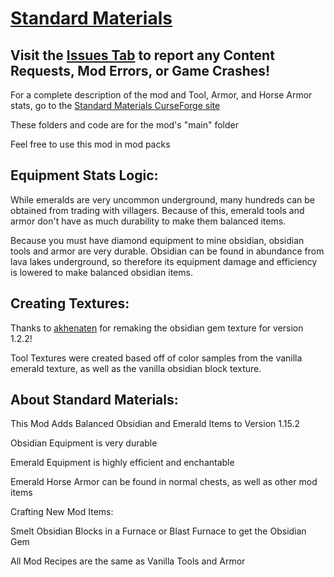 # [Standard Materials](https://www.curseforge.com/minecraft/mc-mods/standard-materials "Standard Materials CurseForge")

## Visit the [Issues Tab](https://github.com/EricHedengren/StandardMaterials/issues "Standard Materials Issues") to report any Content Requests, Mod Errors, or Game Crashes!

For a complete description of the mod and Tool, Armor, and Horse Armor stats, go to the [Standard Materials CurseForge site](https://www.curseforge.com/minecraft/mc-mods/standard-materials "Standard Materials CurseForge")

These folders and code are for the mod's "main" folder

Feel free to use this mod in mod packs

## Equipment Stats Logic:
While emeralds are very uncommon underground, many hundreds can be obtained from trading with villagers. Because of this, emerald tools and armor don't have as much durability to make them balanced items. 

Because you must have diamond equipment to mine obsidian, obsidian tools and armor are very durable. Obsidian can be found in abundance from lava lakes underground, so therefore its equipment damage and efficiency is lowered to make balanced obsidian items.

## Creating Textures:
Thanks to [akhenaten](https://www.curseforge.com/members/akhenaten/projects "akhenaten's profile") for remaking the obsidian gem texture for version 1.2.2!

Tool Textures were created based off of color samples from the vanilla emerald texture, as well as the vanilla obsidian block texture.

## About Standard Materials:
This Mod Adds Balanced Obsidian and Emerald Items to Version 1.15.2

Obsidian Equipment is very durable

Emerald Equipment is highly efficient and enchantable

Emerald Horse Armor can be found in normal chests, as well as other mod items

Crafting New Mod Items:

Smelt Obsidian Blocks in a Furnace or Blast Furnace to get the Obsidian Gem

All Mod Recipes are the same as Vanilla Tools and Armor
